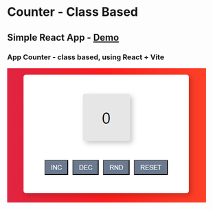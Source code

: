 # Counter - Class Based

## Simple React App - [Demo](https://mve-react-counter-cb.vercel.app/)

### App Counter - class based, using React + Vite

![Counter](screenshot/counter.png 'Counter')
